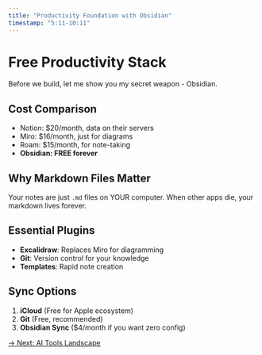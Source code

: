 ```yaml
---
title: "Productivity Foundation with Obsidian"
timestamp: "5:11-10:11"
---
```


# Free Productivity Stack

Before we build, let me show you my secret weapon - Obsidian.

## Cost Comparison
- Notion: $20/month, data on their servers
- Miro: $16/month, just for diagrams
- Roam: $15/month, for note-taking
- **Obsidian: FREE forever**

## Why Markdown Files Matter
Your notes are just `.md` files on YOUR computer. When other apps die, your markdown lives forever.

## Essential Plugins
- **Excalidraw**: Replaces Miro for diagramming
- **Git**: Version control for your knowledge
- **Templates**: Rapid note creation

## Sync Options
1. **iCloud** (Free for Apple ecosystem)
2. **Git** (Free, recommended)
3. **Obsidian Sync** ($4/month if you want zero config)

[→ Next: AI Tools Landscape](02-ai-tools-landscape.md)